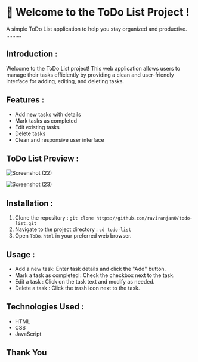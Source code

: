 
# 🚀 Welcome to the ToDo List Project !
A simple ToDo List application to help you stay organized and productive.  ..........

## Introduction :

Welcome to the ToDo List project! This web application allows users to manage their tasks efficiently by providing a clean and user-friendly interface for adding, editing, and deleting tasks.

## Features :

- Add new tasks with details
- Mark tasks as completed
- Edit existing tasks
- Delete tasks
- Clean and responsive user interface

## ToDo List Preview :

![Screenshot (22)](https://github.com/raviranjan0/ToDo-List/assets/100368738/fc4de217-efde-4d78-a0ff-6d2333ca1ad5)

![Screenshot (23)](https://github.com/raviranjan0/ToDo-List/assets/100368738/2b03f3e1-85c6-4b03-9e20-a2989839a977)

## Installation :

1. Clone the repository : `git clone https://github.com/raviranjan0/todo-list.git`
2. Navigate to the project directory : `cd todo-list`
3. Open `ToDo.html` in your preferred web browser.

## Usage :

- Add a new task: Enter task details and click the "Add" button.
- Mark a task as completed : Check the checkbox next to the task.
- Edit a task : Click on the task text and modify as needed.
- Delete a task : Click the trash icon next to the task.

## Technologies Used :

- HTML
- CSS
- JavaScript

## Thank You 

